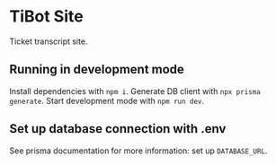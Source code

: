 # TiBot Site
Ticket transcript site.

## Running in development mode
Install dependencies with `npm i`. Generate DB client with `npx prisma generate`. Start development mode with `npm run dev`.

## Set up database connection with .env
See prisma documentation for more information: set up `DATABASE_URL`.